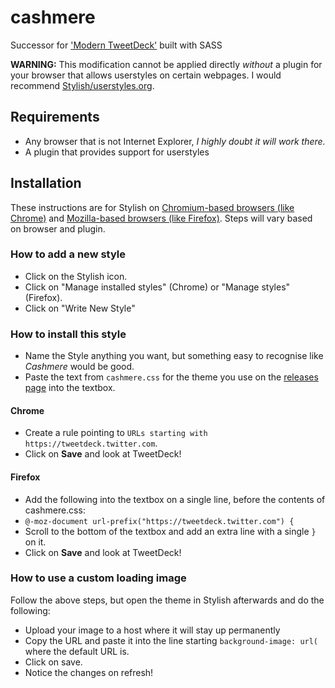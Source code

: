 cashmere
========

Successor for ['Modern TweetDeck'](https://github.com/pixeldesu/modern-tweetdeck) built with SASS

**WARNING:** This modification cannot be applied directly *without* a plugin for your browser that allows userstyles on certain webpages. I would recommend [Stylish/userstyles.org](http://userstyles.org/).

## Requirements

* Any browser that is not Internet Explorer, *I highly doubt it will work there.*
* A plugin that provides support for userstyles

## Installation

These instructions are for Stylish on [Chromium-based browsers (like Chrome)](https://chrome.google.com/webstore/detail/fjnbnpbmkenffdnngjfgmeleoegfcffe) and [Mozilla-based browsers (like Firefox)](https://addons.mozilla.org/en-US/firefox/addon/stylish/?src=external-userstyleshome). Steps will vary based on browser and plugin.

### How to add a new style

* Click on the Stylish icon.
* Click on "Manage installed styles" (Chrome) or "Manage styles" (Firefox).
* Click on "Write New Style"

### How to install this style

* Name the Style anything you want, but something easy to recognise like *Cashmere* would be good.
* Paste the text from `cashmere.css` for the theme you use on the [releases page](https://github.com/pixeldesu/cashmere/releases) into the textbox.

#### Chrome

* Create a rule pointing to `URLs starting with` `https://tweetdeck.twitter.com`.
* Click on **Save** and look at TweetDeck!

#### Firefox

* Add the following into the textbox on a single line, before the contents of cashmere.css: 
* `@-moz-document url-prefix("https://tweetdeck.twitter.com") {`
* Scroll to the bottom of the textbox and add an extra line with a single `}` on it.
* Click on **Save** and look at TweetDeck!

### How to use a custom loading image

Follow the above steps, but open the theme in Stylish afterwards and do the following:

* Upload your image to a host where it will stay up permanently
* Copy the URL and paste it into the line starting `background-image: url(` where the default URL is.
* Click on save.
* Notice the changes on refresh!